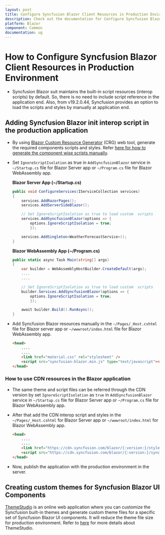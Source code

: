 ```yaml
---
layout: post
title: Configure Syncfusion Blazor Client Resources in Production Environment in Blazor - Syncfusion
description: Check out the documentation for Configure Syncfusion Blazor Client Resources in Production Environment in Blazor
platform: Blazor
component: Common
documentation: ug
---
```


# How to Configure Syncfusion Blazor Client Resources in Production Environment

* Syncfusion Blazor suit maintains the built-in script resources (interop scripts) by default. So, there is no need to include script reference in the application end. Also, from v19.2.0.44, Syncfusion provides an option to load the scripts and styles by manually at application end.

## Adding Syncfusion Blazor init interop script in the production application

* By using [Blazor Custom Resource Generator](https://blazor.syncfusion.com/crg) (CRG) web tool, generate the required components scripts and styles. Refer [here for how to generate the component wise scripts manually](../custom-resource-generator/).

* Set `IgnoreScriptIsolation` as true in `AddSyncfusionBlazor` service in `~/Startup.cs` file for Blazor Server app or `~/Program.cs` file for Blazor WebAssembly app.

    **Blazor Server App (~/Startup.cs)**
    ```csharp
    public void ConfigureServices(IServiceCollection services)
    {
        services.AddRazorPages();
        services.AddServerSideBlazor();

        // Set IgnoreScriptIsolation as true to load custom  scripts
        services.AddSyncfusionBlazor(options => {
            options.IgnoreScriptIsolation = true;
            });

        services.AddSingleton<WeatherForecastService>();
    }
    ```

    **Blazor WebAssembly App (~/Program.cs)**
    ```csharp
    public static async Task Main(string[] args)
    {
        var builder = WebAssemblyHostBuilder.CreateDefault(args);
        ....
        ....

        // Set IgnoreScriptIsolation as true to load custom  scripts
        builder.Services.AddSyncfusionBlazor(options => {
            options.IgnoreScriptIsolation = true;
            });

        await builder.Build().RunAsync();
    }
    ```

* Add Syncfusion Blazor resources manually in the `~/Pages/_Host.cshtml` file for Blazor server app or `~/wwwroot/index.html` file for Blazor WebAssembly app.

    ```html
    <head>
        ....
        ....
        <link href="material.css" rel="stylesheet" />
        <script src="syncfusion-blazor.min.js" type="text/javascript"></script>
    </head>
    ```

### How to use CDN resources in the Blazor application

* The same theme and script files can be referred through the CDN version by set `IgnoreScriptIsolation` as `true` in `AddSyncfusionBlazor` service in `~/Startup.cs` file for Blazor Server app or `~/Program.cs` file for Blazor WebAssembly app.

* After that add the CDN interop script and styles in the `~/Pages/_Host.cshtml` for Blazor Server app or `~/wwwroot/index.html` for Blazor WebAssembly app.

    ```html
    <head>
        ....
        ....
        <link href="https://cdn.syncfusion.com/blazor/{:version:}/styles/bootstrap4.css" rel="stylesheet" />
        <script src="https://cdn.syncfusion.com/blazor/{:version:}/syncfusion-blazor.min.js" type="text/javascript"></script>
    </head>
    ```

* Now, publish the application with the production environment in the server.

## Creating custom themes for Syncfusion Blazor UI Components

[ThemeStudio](http://ej2.syncfusion.com/themestudio/) is an online web application where you can customize the Syncfusion built-in themes and generate custom theme files for a specific set of Syncfusion Blazor UI components. It will reduce the theme file size for production environment. Refer to [here](https://blazor.syncfusion.com/documentation/appearance/theme-studio/) for more details about ThemeStudio.
